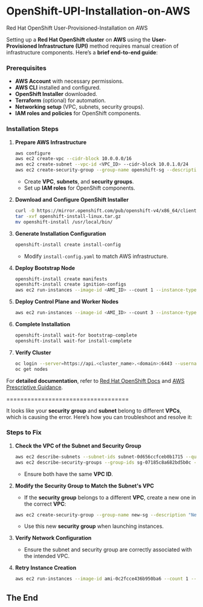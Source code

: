 # OpenShift-UPI-Installation-on-AWS
Red Hat OpenShift User-Provisioned-Installation on AWS



Setting up a **Red Hat OpenShift cluster** on **AWS** using the **User-Provisioned Infrastructure (UPI)** method requires manual creation of infrastructure components. Here’s a **brief end-to-end guide**:

### **Prerequisites**
- **AWS Account** with necessary permissions.
- **AWS CLI** installed and configured.
- **OpenShift Installer** downloaded.
- **Terraform** (optional) for automation.
- **Networking setup** (VPC, subnets, security groups).
- **IAM roles and policies** for OpenShift components.

### **Installation Steps**
1. **Prepare AWS Infrastructure**
   ```sh
   aws configure
   aws ec2 create-vpc --cidr-block 10.0.0.0/16
   aws ec2 create-subnet --vpc-id <VPC_ID> --cidr-block 10.0.1.0/24
   aws ec2 create-security-group --group-name openshift-sg --description "OpenShift Security Group"
   ```
   - Create **VPC**, **subnets**, and **security groups**.
   - Set up **IAM roles** for OpenShift components.

2. **Download and Configure OpenShift Installer**
   ```sh
   curl -O https://mirror.openshift.com/pub/openshift-v4/x86_64/clients/ocp/latest/openshift-install-linux.tar.gz
   tar -xvf openshift-install-linux.tar.gz
   mv openshift-install /usr/local/bin/
   ```

3. **Generate Installation Configuration**
   ```sh
   openshift-install create install-config
   ```
   - Modify `install-config.yaml` to match AWS infrastructure.

4. **Deploy Bootstrap Node**
   ```sh
   openshift-install create manifests
   openshift-install create ignition-configs
   aws ec2 run-instances --image-id <AMI_ID> --count 1 --instance-type m5.large --key-name <KEY_NAME> --security-group-ids <SG_ID> --subnet-id <SUBNET_ID>
   ```

5. **Deploy Control Plane and Worker Nodes**
   ```sh
   aws ec2 run-instances --image-id <AMI_ID> --count 3 --instance-type m5.large --key-name <KEY_NAME> --security-group-ids <SG_ID> --subnet-id <SUBNET_ID>
   ```

6. **Complete Installation**
   ```sh
   openshift-install wait-for bootstrap-complete
   openshift-install wait-for install-complete
   ```

7. **Verify Cluster**
   ```sh
   oc login --server=https://api.<cluster_name>.<domain>:6443 --username=kubeadmin --password=<password>
   oc get nodes
   ```

For **detailed documentation**, refer to [Red Hat OpenShift Docs](https://docs.redhat.com/en/documentation/openshift_container_platform/4.15/html/installing_on_aws/installing-aws-user-infra) and [AWS Prescriptive Guidance](https://docs.aws.amazon.com/prescriptive-guidance/latest/red-hat-openshift-on-aws-implementation/installation-options.html).


===================================


It looks like your **security group** and **subnet** belong to different **VPCs**, which is causing the error. Here’s how you can troubleshoot and resolve it:

### **Steps to Fix**
1. **Check the VPC of the Subnet and Security Group**
   ```sh
   aws ec2 describe-subnets --subnet-ids subnet-0d656ccfceb0b1715 --query 'Subnets[*].VpcId' --output text
   aws ec2 describe-security-groups --group-ids sg-07185c8a682bd5b0c --query 'SecurityGroups[*].VpcId' --output text
   ```
   - Ensure both have the same **VPC ID**.

2. **Modify the Security Group to Match the Subnet's VPC**
   - If the **security group** belongs to a different **VPC**, create a new one in the correct **VPC**:
   ```sh
   aws ec2 create-security-group --group-name new-sg --description "New OpenShift SG" --vpc-id <CORRECT_VPC_ID>
   ```
   - Use this new **security group** when launching instances.

3. **Verify Network Configuration**
   - Ensure the subnet and security group are correctly associated with the intended VPC.

4. **Retry Instance Creation**
   ```sh
   aws ec2 run-instances --image-id ami-0c2fcce436b950ba6 --count 1 --instance-type m5.large --key-name k8snodes --security-group-ids <NEW_SG_ID> --subnet-id subnet-0d656ccfceb0b1715
   ```

## **The End**


